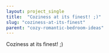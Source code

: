 ```yaml
---
layout: project_single
title:  "Coziness at its finest! ;)"
slug: "coziness-at-its-finest"
parent: "cozy-romantic-bedroom-ideas"
---
```

Coziness at its finest! ;)